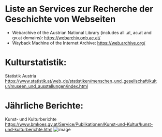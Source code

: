 # Liste an Services zur Recherche der Geschichte von Webseiten
* Webarchive of the Austrian National Library (includes all .at, ac.at and gv.at domains): https://webarchiv.onb.ac.at/
* Wayback Machine of the Internet Archive: https://web.archive.org/

# Kulturstatistik:
Statistik Austria
https://www.statistik.at/web_de/statistiken/menschen_und_gesellschaft/kultur/museen_und_ausstellungen/index.html 
# Jährliche Berichte:
Kunst- und Kulturberichte 
https://www.bmkoes.gv.at/Service/Publikationen/Kunst-und-Kultur/kunst-und-kulturberichte.html
![image](https://user-images.githubusercontent.com/49231730/142764005-05b6a2cf-bc42-4efc-897a-e22831daa51a.png)
